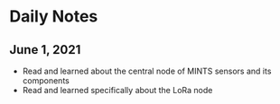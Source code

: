 # Daily Notes 
## June 1, 2021
- Read and learned about the central node of MINTS sensors and its components
- Read and learned specifically about the LoRa node
